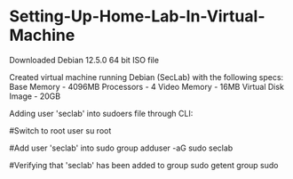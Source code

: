 # Setting-Up-Home-Lab-In-Virtual-Machine

Downloaded Debian 12.5.0 64 bit ISO file

Created virtual machine running Debian (SecLab) with the following specs:
Base Memory -  4096MB
Processors - 4
Video Memory - 16MB
Virtual Disk Image - 20GB

Adding user 'seclab' into sudoers file through CLI:

#Switch to root user
su root

#Add user 'seclab' into sudo group
adduser -aG sudo seclab

#Verifying that 'seclab' has been added to group sudo
getent group sudo

